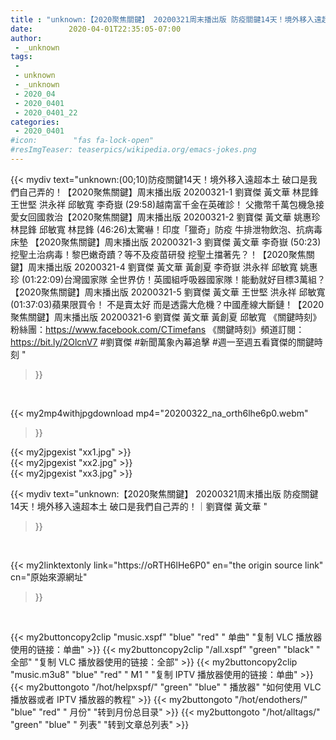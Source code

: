 ```yaml
---
title : "unknown:【2020聚焦關鍵】 20200321周末播出版 防疫關鍵14天！境外移入遠超本土 破口是我們自己弄的！｜劉寶傑 黃文華 "
date:        2020-04-01T22:35:05-07:00
author:
 - _unknown
tags:
 - 
 - unknown
 - _unknown
 - 2020_04
 - 2020_0401
 - 2020_0401_22
categories:
 - 2020_0401
#icon:        "fas fa-lock-open"
#resImgTeaser: teaserpics/wikipedia.org/emacs-jokes.png
---
```







{{< mydiv text="unknown:(00;10)防疫關鍵14天！境外移入遠超本土 破口是我們自己弄的！【2020聚焦關鍵】周末播出版 20200321-1 劉寶傑 黃文華 林昆鋒 王世堅 洪永祥 邱敏寬 李奇嶽  (29:58)越南富千金在英確診！ 父撒幣千萬包機急接愛女回國救治【2020聚焦關鍵】周末播出版 20200321-2 劉寶傑 黃文華 姚惠珍 林昆鋒 邱敏寬 林昆鋒  (46:26)太驚嚇！印度「獵奇」防疫 牛排泄物飲泡、抗病毒床墊 【2020聚焦關鍵】周末播出版 20200321-3 劉寶傑 黃文華 李奇嶽  (50:23)挖聖土治病毒！黎巴嫩奇蹟？等不及疫苗研發 挖聖土擋著先？！【2020聚焦關鍵】周末播出版 20200321-4 劉寶傑 黃文華 黃創夏 李奇嶽 洪永祥 邱敏寬 姚惠珍  (01:22:09)台灣國家隊 全世界仿！英國組呼吸器國家隊！能動就好目標3萬組？【2020聚焦關鍵】周末播出版 20200321-5 劉寶傑 黃文華 王世堅 洪永祥 邱敏寬  (01:37:03)蘋果限買令！ 不是賣太好 而是透露大危機？中國產線大斷鏈！【2020聚焦關鍵】周末播出版 20200321-6 劉寶傑 黃文華 黃創夏 邱敏寬  《關鍵時刻》粉絲團：https://www.facebook.com/CTimefans 《關鍵時刻》頻道訂閱：https://bit.ly/2OlcnV7  #劉寶傑 #新聞萬象內幕追擊 #週一至週五看寶傑的關鍵時刻 "
>}}
<br>


{{< my2mp4withjpgdownload mp4="20200322_na_orth6lhe6p0.webm"
>}}

{{< my2jpgexist "xx1.jpg" >}}<br>
{{< my2jpgexist "xx2.jpg" >}}<br>
{{< my2jpgexist "xx3.jpg" >}}<br>



{{< mydiv text="unknown:【2020聚焦關鍵】 20200321周末播出版 防疫關鍵14天！境外移入遠超本土 破口是我們自己弄的！｜劉寶傑 黃文華 "
>}}
<br>

{{< my2linktextonly link="https://oRTH6lHe6P0"
en="the origin source link" cn="原始來源網址"
>}}


<br>


{{< my2buttoncopy2clip "music.xspf"        "blue"   "red"    " 单曲"  "复制 VLC 播放器使用的链接：单曲" >}} {{< my2buttoncopy2clip "/all.xspf"         "green"  "black"  " 全部"  "复制 VLC 播放器使用的链接：全部" >}} {{< my2buttoncopy2clip "music.m3u8"        "blue"   "red"    " M1 "    "复制 IPTV 播放器使用的链接：单曲" >}} {{< my2buttongoto      "/hot/helpxspf/"    "green"  "blue"   " 播放器" "如何使用 VLC 播放器或者 IPTV 播放器的教程" >}} {{< my2buttongoto      "/hot/endothers/"   "blue"   "red"    " 月份"   "转到月份总目录" >}} {{< my2buttongoto      "/hot/alltags/"     "green"  "blue"   " 列表"   "转到文章总列表" >}} 
